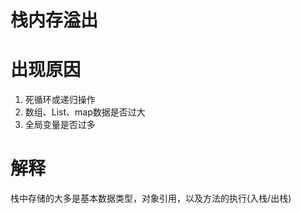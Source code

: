 # 栈内存溢出

# 出现原因
1. 死循环或递归操作
2. 数组、List、map数据是否过大
3. 全局变量是否过多

# 解释
栈中存储的大多是基本数据类型，对象引用，以及方法的执行(入栈/出栈)